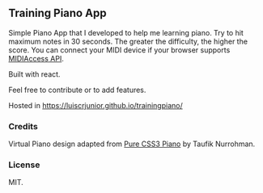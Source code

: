 ## Training Piano App

Simple Piano App that I developed to help me learning piano. Try to hit maximum notes in 30 seconds. The greater the difficulty, the higher the score. You can connect your MIDI device if your browser supports [MIDIAccess API](https://caniuse.com/#feat=mdn-api_midiaccess).

Built with react.

Feel free to contribute or to add features.

Hosted in https://luiscrjunior.github.io/trainingpiano/

### Credits

Virtual Piano design adapted from [Pure CSS3 Piano](https://codepen.io/airpwn/pen/JycBg/) by Taufik Nurrohman.

### License

MIT.

